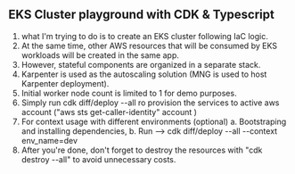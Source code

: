 ## EKS Cluster playground with CDK & Typescript

1. what I'm trying to do is to create an EKS cluster following IaC logic. 
2. At the same time, other AWS resources that will be consumed by EKS workloads will be created in the same app.
3. However, stateful components are organized in a separate stack.
4. Karpenter is used as the autoscaling solution (MNG is used to host Karpenter deployment).
5. Initial worker node count is limited to 1 for demo purposes. 
6. Simply run cdk diff/deploy --all ro provision the services to active aws account ("aws sts get-caller-identity" account )
7. For context usage with different environments (optional)
   a.  Bootstraping and installing dependencies, 
   b.  Run --> cdk diff/deploy --all --context env_name=dev
8. After you're done, don't forget to destroy  the resources with "cdk destroy --all" to avoid unnecessary costs.